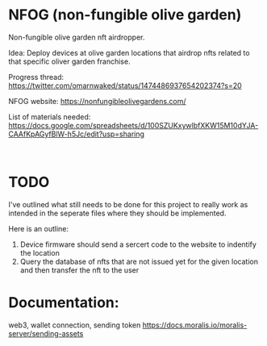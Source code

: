 # NFOG (non-fungible olive garden)
Non-fungible olive garden nft airdropper.

Idea: Deploy devices at olive garden locations that airdrop nfts related to that specific oliver garden franchise.

Progress thread: https://twitter.com/omarnwaked/status/1474486937654202374?s=20

NFOG website: https://nonfungibleolivegardens.com/

List of materials needed: https://docs.google.com/spreadsheets/d/100SZUKxywlbfXKW15M10dYJA-CAAfKpAGyfBlW-h5Jc/edit?usp=sharing

<br>


# TODO 

I've outlined what still needs to be done for this project to really work as intended in the seperate files where they should be implemented.

Here is an outline:
1. Device firmware should send a sercert code to the website to indentify the location
2. Query the database of nfts that are not issued yet for the given location and then transfer the nft to the user


# Documentation: 

web3, wallet connection, sending token
https://docs.moralis.io/moralis-server/sending-assets
